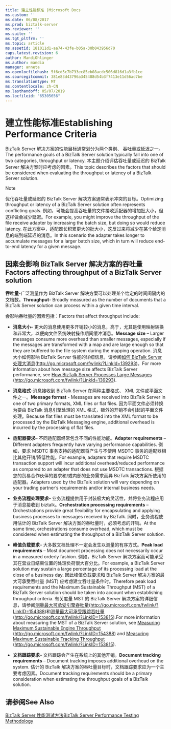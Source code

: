```yaml
---
title: 建立性能标准 |Microsoft Docs
ms.custom: ''
ms.date: 06/08/2017
ms.prod: biztalk-server
ms.reviewer: ''
ms.suite: ''
ms.tgt_pltfrm: ''
ms.topic: article
ms.assetid: 181011d1-aa74-43fe-b05a-30b043956d70
caps.latest.revision: 6
author: MandiOhlinger
ms.author: mandia
manager: anneta
ms.openlocfilehash: 5f6cd5c7b733ec85eb08acdc506d816d1a3fb1ce
ms.sourcegitcommit: 381e83d43796a345488d54b3f7413e11d56ad7be
ms.translationtype: MT
ms.contentlocale: zh-CN
ms.lasthandoff: 05/07/2019
ms.locfileid: "65305656"
---
```

# <a name="establishing-performance-criteria"></a><span data-ttu-id="514e5-102">建立性能标准</span><span class="sxs-lookup"><span data-stu-id="514e5-102">Establishing Performance Criteria</span></span>
<span data-ttu-id="514e5-103">BizTalk Server 解决方案的性能目标通常划分为两个类别、 吞吐量或延迟之一。</span><span class="sxs-lookup"><span data-stu-id="514e5-103">The performance goals of a BizTalk Server solution typically fall into one of two categories, throughput or latency.</span></span> <span data-ttu-id="514e5-104">本主题介绍评估吞吐量或延迟的 BizTalk Server 解决方案时应考虑的因素。</span><span class="sxs-lookup"><span data-stu-id="514e5-104">This topic describes the factors that should be considered when evaluating the throughput or latency of a BizTalk Server solution.</span></span>  
  
> [!NOTE]  
>  <span data-ttu-id="514e5-105">优化吞吐量或延迟的 BizTalk Server 解决方案通常表示冲突的目标。</span><span class="sxs-lookup"><span data-stu-id="514e5-105">Optimizing throughput or latency of a BizTalk Server solution often represents conflicting goals.</span></span> <span data-ttu-id="514e5-106">例如，可能会提高吞吐量的文件接收适配器的增加批大小，但这样做会减少延迟。</span><span class="sxs-lookup"><span data-stu-id="514e5-106">For example, you might improve the throughput of the file receive adapter by increasing the batch size, but doing so would reduce latency.</span></span> <span data-ttu-id="514e5-107">在此方案中，适配器长积累更大的批大小，这反过来将减少在某个给定消息的端到端延迟的消息。</span><span class="sxs-lookup"><span data-stu-id="514e5-107">In this scenario the adapter takes longer to accumulate messages for a larger batch size, which in turn will reduce end-to-end latency for a given message.</span></span>  
  
## <a name="factors-affecting-throughput-of-a-biztalk-server-solution"></a><span data-ttu-id="514e5-108">因素会影响 BizTalk Server 解决方案的吞吐量</span><span class="sxs-lookup"><span data-stu-id="514e5-108">Factors affecting throughput of a BizTalk Server solution</span></span>  
 <span data-ttu-id="514e5-109">**吞吐量**-广泛测量作为 BizTalk Server 解决方案可以处理某个给定的时间间隔内的文档数。</span><span class="sxs-lookup"><span data-stu-id="514e5-109">**Throughput**- Broadly measured as the number of documents that a BizTalk Server solution can process within a given time interval.</span></span>  
  
 <span data-ttu-id="514e5-110">会影响吞吐量的因素包括：</span><span class="sxs-lookup"><span data-stu-id="514e5-110">Factors that affect throughput include:</span></span>  
  
-   <span data-ttu-id="514e5-111">**消息大小**– 更大的消息使用更多开销较小的消息，高于，尤其是使用映射转换和非常大，以便向文件系统映射操作期间缓冲消息。</span><span class="sxs-lookup"><span data-stu-id="514e5-111">**Message size** – Larger messages consume more overhead than smaller messages, especially if the messages are transformed with a map and are large enough so that they are buffered to the file system during the mapping operation.</span></span> <span data-ttu-id="514e5-112">消息大小如何影响 BizTalk Server 性能的详细信息，请参阅[如何 BizTalk Server 处理大消息](http://go.microsoft.com/fwlink/?LinkId=139293)(http://go.microsoft.com/fwlink/?LinkId=139293)。</span><span class="sxs-lookup"><span data-stu-id="514e5-112">For more information about how message size affects BizTalk Server performance, see [How BizTalk Server Processes Large Messages](http://go.microsoft.com/fwlink/?LinkId=139293) (http://go.microsoft.com/fwlink/?LinkId=139293).</span></span>  
  
-   <span data-ttu-id="514e5-113">**消息格式**-消息接收到 BizTalk Server 在两种主要格式、 XML 文件或平面文件之一。</span><span class="sxs-lookup"><span data-stu-id="514e5-113">**Message format** - Messages are received into BizTalk Server in one of two primary formats, XML files or flat files.</span></span> <span data-ttu-id="514e5-114">因为平面文件必须转换为要由 BizTalk 消息引擎处理的 XML 格式，额外的开销不会引起的平面文件处理。</span><span class="sxs-lookup"><span data-stu-id="514e5-114">Because flat files must be translated into the XML format to be processed by the BizTalk Messaging engine, additional overhead is incurred by the processing of flat files.</span></span>  
  
-   <span data-ttu-id="514e5-115">**适配器要求**– 不同适配器经常包含不同的性能功能。</span><span class="sxs-lookup"><span data-stu-id="514e5-115">**Adapter requirements** – Different adapters frequently have varying performance capabilities.</span></span> <span data-ttu-id="514e5-116">例如，要求 MSDTC 事务支持的适配器将产生与不使用 MSDTC 事务的适配器相比其他开销/降低性能。</span><span class="sxs-lookup"><span data-stu-id="514e5-116">For example, adapters that require MSDTC transaction support will incur additional overhead/reduced performance as compared to an adapter that does not use MSDTC transactions.</span></span> <span data-ttu-id="514e5-117">根据您的贸易合作伙伴的要求和/或内部的业务需求而异 BizTalk 解决方案所使用的适配器。</span><span class="sxs-lookup"><span data-stu-id="514e5-117">Adapters used by the BizTalk solution will vary depending on your trading partner’s requirements and/or internal business needs.</span></span>  
  
-   <span data-ttu-id="514e5-118">**业务流程处理要求**– 业务流程提供用于封装极大的灵活性，并将业务流程应用于消息接收到 biztalk。</span><span class="sxs-lookup"><span data-stu-id="514e5-118">**Orchestration processing requirements** – Orchestrations provide great flexibility for encapsulating and applying business processes to messages received by BizTalk.</span></span> <span data-ttu-id="514e5-119">同时，业务流程使用估计的 BizTalk Server 解决方案的吞吐量时，必须考虑的开销。</span><span class="sxs-lookup"><span data-stu-id="514e5-119">At the same time, orchestrations consume overhead, which must be considered when estimating the throughput of a BizTalk Server solution.</span></span>  
  
-   <span data-ttu-id="514e5-120">**峰值负载要求**– 大多数文档处理不一定会发生以测量的有序方式。</span><span class="sxs-lookup"><span data-stu-id="514e5-120">**Peak load requirements** – Most document processing does not necessarily occur in a measured orderly fashion.</span></span> <span data-ttu-id="514e5-121">例如，BizTalk Server 解决方案而可能承受其在营业日结束位置的处理负荷很大百分比。</span><span class="sxs-lookup"><span data-stu-id="514e5-121">For example, a BizTalk Server solution may sustain a large percentage of its processing load at the close of a business day.</span></span> <span data-ttu-id="514e5-122">因此峰值负载要求和 BizTalk Server 解决方案的最大可承受吞吐量 (MST) 应考虑建立吞吐量条件时。</span><span class="sxs-lookup"><span data-stu-id="514e5-122">Therefore peak load requirements and the Maximum Sustainable Throughput (MST) of a BizTalk Server solution should be taken into account when establishing throughput criteria.</span></span> <span data-ttu-id="514e5-123">有关度量 MST 的 BizTalk Server 解决方案的详细信息，请参阅[测量最大可承受引擎吞吐量](http://go.microsoft.com/fwlink/?LinkID=154388)(http://go.microsoft.com/fwlink/?LinkID=154388)和[测量最大可承受跟踪吞吐量](http://go.microsoft.com/fwlink/?LinkID=153815) (http://go.microsoft.com/fwlink/?LinkID=153815).</span><span class="sxs-lookup"><span data-stu-id="514e5-123">For more information about measuring the MST of a BizTalk Server solution, see [Measuring Maximum Sustainable Engine Throughput](http://go.microsoft.com/fwlink/?LinkID=154388) (http://go.microsoft.com/fwlink/?LinkID=154388) and [Measuring Maximum Sustainable Tracking Throughput](http://go.microsoft.com/fwlink/?LinkID=153815) (http://go.microsoft.com/fwlink/?LinkID=153815).</span></span>  
  
-   <span data-ttu-id="514e5-124">**文档跟踪要求**– 文档跟踪会产生在系统上的其他开销。</span><span class="sxs-lookup"><span data-stu-id="514e5-124">**Document tracking requirements** – Document tracking imposes additional overhead on the system.</span></span> <span data-ttu-id="514e5-125">估计的 BizTalk 解决方案的吞吐量目标时，文档跟踪要求应为一个主要考虑因素。</span><span class="sxs-lookup"><span data-stu-id="514e5-125">Document tracking requirements should be a primary consideration when estimating the throughput goals of a BizTalk solution.</span></span>  
  
## <a name="see-also"></a><span data-ttu-id="514e5-126">请参阅</span><span class="sxs-lookup"><span data-stu-id="514e5-126">See Also</span></span>  
 [<span data-ttu-id="514e5-127">BizTalk Server 性能测试方法</span><span class="sxs-lookup"><span data-stu-id="514e5-127">BizTalk Server Performance Testing Methodology</span></span>](../technical-guides/biztalk-server-performance-testing-methodology.md)